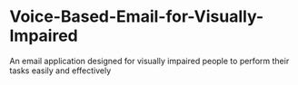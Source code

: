 # Voice-Based-Email-for-Visually-Impaired
An email application designed for visually impaired people to perform their tasks easily and effectively
